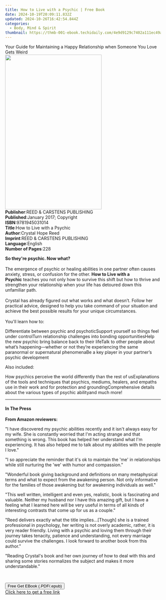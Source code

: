 ```yaml
---
title: How to Live with a Psychic | Free Book
date: 2024-10-19T20:09:11.832Z
updated: 2024-10-26T16:42:54.844Z
categories:
  - Body, Mind & Spirit
thumbnail: https://thmb-001-ebook.techidaily.com/4e9d9129c7402a111ec49a2d148c475c1a73e9bc788dba264bf7e648004e49e7.jpg
---
```

<main id="book-container">
  <div class="flex flex-col">
    <div class="book-brief flex-1 py-6 px-4 sm:p-6 md:py-10 md:px-8">
      <!-- brief-->
      <div class="book-brief-main">
        Your Guide for Maintaining a Happy Relationship when Someone You Love
        Gets Weird
      </div>
    </div>
    <div
      class="book-meta-info flex-1 grid gap-4 col-start-1 col-end-3 row-start-1 sm:mb-6 sm:grid-cols-4 lg:gap-6 lg:col-start-2 lg:row-end-6 lg:row-span-6 lg:mb-0"
    >
      <div
        class="book-meta-info-left place-content-center mt-4 p-4 text-sm leading-6 col-start-2 col-span-2 dark:text-slate-400"
      >
        <img
          class="w-full h-500 object-cover rounded-lg sm:h-255 sm:col-span-2 lg:col-span-full"
          src="https://img-001-ebook.techidaily.com/387fff1c45a2c5aee539fc256ebd0e2e0746438b3f9213715f46667ec3301f37.jpg"
          alt=""
          width="312"
          height="500"
        />
      </div>
      <div
        class="book-meta-info-right mt-2 col-start-1 row-start-2 col-span-3 self-center"
      >
        <!-- meta data  -->
        <div class="flex flex-col px-4 md:px-8">
          <div class="flex-1">
            <strong>Publisher</strong>:<span class="px-2"
              >REED &amp; CARSTENS PUBLISHING</span
            >
          </div>
          <div class="flex-1">
            <strong>Published</strong>:<span class="px-2"
              >January 2017; Copyright</span
            >
          </div>
          <div class="flex-1">
            <strong>ISBN</strong>:<span class="px-2">9781945031014</span>
          </div>
          <div class="flex-1">
            <strong>Title</strong>:<span class="px-2"
              >How to Live with a Psychic</span
            >
          </div>
          <div class="flex-1">
            <strong>Author</strong>:<span class="px-2">Crystal Hope Reed</span>
          </div>
          <div class="flex-1">
            <strong>Imprint</strong>:<span class="px-2"
              >REED &amp; CARSTENS PUBLISHING</span
            >
          </div>
          <div class="flex-1">
            <strong>Language</strong>:<span class="px-2">English</span>
          </div>
          <div class="flex-1">
            <strong>Number of Pages</strong>:<span class="px-2">228</span>
          </div>
        </div>
      </div>
    </div>
    <div class="book-description flex-1 py-6 px-4 sm:p-6 md:py-10 md:px-8">
      <div class="book-description-main">
        <div accordion-content="" id="description">
          <p>
            <strong>So they're psychic. Now what?</strong><br /><br />The
            emergence of psychic or healing abilities in one partner often
            causes anxiety, stress, or confusion for the other.&nbsp;<strong
              >How to Live with a Psychic</strong
            >&nbsp;teaches you not only how to survive this shift but how to
            thrive and strengthen your relationship when your life has detoured
            down this unfamiliar path.<br /><br />Crystal has already figured
            out what works and what doesn’t. Follow her practical advice,
            designed to help you take command of your situation and achieve the
            best possible results for your unique circumstances.<br /><br />You'll
            learn how to:&nbsp;
          </p>
          Differentiate between psychic and psychoticSupport yourself so things
          feel under controlTurn relationship challenges into bonding
          opportunitiesHelp the new psychic bring balance back to their lifeTalk
          to other people about what’s happening—whether or not they’re
          experiencing the same paranormal or supernatural phenomenaBe a key
          player in your partner’s psychic development
          <p>Also included:&nbsp;</p>
          How psychics perceive the world differently than the rest of
          usExplanations of the tools and techniques that psychics, mediums,
          healers, and empaths use in their work and for protection and
          groundingComprehensive details about the various types of psychic
          abilityand much more!
        </div>
        <div class="accordion-fader"></div>
      </div>
    </div>
    <div class="book-excerpts flex-1 py-6 px-4 sm:p-6 md:py-10 md:px-8">
      <!-- excerpts-->
      <div class="book-excerpts-main">
        <hr />
        <h4 class="placeholder placeholder-heading">
          <span>In The Press</span>
        </h4>
        <p></p>
        <p><strong>From Amazon reviewers:</strong></p>
        <p>
          "I have discovered my psychic abilities recently and it isn't always
          easy for my wife. She is constantly worried that I'm acting strange
          and that something is wrong. This book has helped her understand what
          I'm experiencing. It has also helped me to talk about my abilities
          with the people I love."
        </p>
        <p>
          "I so appreciate the reminder that it's ok to maintain the
          'me'&nbsp;in relationships while still nurturing the 'we'&nbsp;with
          humor and compassion."
        </p>
        <p>
          "Wonderful book giving background and definitions on many metaphysical
          terms and what to expect from the awakening person. Not only
          informative for the families of those awakening but for awakening
          individuals as well."
        </p>
        <p>
          "This well written, intelligent and even yes, realistic, book is
          fascinating and valuable. Neither my husband nor I have this amazing
          gift, but I have a feeling what I learned here will be very useful in
          terms of all kinds of interesting contrasts that come up for us as a
          couple."
        </p>
        <p>
          "Reed delivers exactly what the title implies...[Though] she is&nbsp;a
          trained professional in psychology,&nbsp;her writing is not overly
          academic, rather, it is very reader friendly. Living with a psychic
          and loving them through their journey takes tenacity, patience and
          understanding, not every marriage could survive the challenges. I look
          forward to another book from this author."
        </p>
        <p>
          "Reading Crystal's book and her own journey of how to deal with this
          and sharing some stories normalizes the subject and makes it more
          understandable."
        </p>
        <p>&nbsp;</p>
        <p></p>
      </div>
    </div>
    <div
      class="book-about-author flex-1 py-6 px-4 sm:p-6 md:py-10 md:px-8"
    ></div>
    <div class="book-free-get flex-1 py-6 px-4 sm:p-6 md:py-10 md:px-8">
      <button
        id="btn-free-get"
        class="bg-blue-500 hover:bg-blue-700 text-white font-bold py-2 px-4 rounded"
      >
        Free Get EBook (.PDF/.epub)
      </button>
      <div id="countdown-display" class="px-2 text-lg mt-2"></div>
      <a
        id="free-link"
        class="hidden bg-blue-500 hover:bg-blue-700 text-white font-bold py-2 px-4 rounded"
        href="https://www.ebooks.com/en-us/book/209850928/how-to-live-with-a-psychic/crystal-hope-reed/"
        target="_blank"
        >Click here to get a free link</a
      >
    </div>
    <script>
      let countdownTime = 0;
      let countdownInterval = null;
      document
        .getElementById('btn-free-get')
        .addEventListener('click', startCountdown);
      function startCountdown() {
        countdownTime = new Date().getTime() + 60000 * 3;
        countdownInterval = setInterval(updateCountdown, 1000);
        document.getElementById('btn-free-get').disabled = true;
        document
          .getElementById('btn-free-get')
          .classList.add('bg-gray-500', 'cursor-not-allowed');
      }
      function updateCountdown() {
        let currentTime = new Date().getTime();
        let timeLeft = countdownTime - currentTime;
        let secondsLeft = Math.floor(timeLeft / 1000);
        document.getElementById('countdown-display').innerHTML =
          `Remaining time: ${secondsLeft} seconds.`;
        if (secondsLeft <= 0) {
          clearInterval(countdownInterval);
          document.getElementById('btn-free-get').classList.add('hidden');
          document.getElementById('free-link').classList.remove('hidden');
          document.getElementById('countdown-display').innerHTML = '';
        }
      }
    </script>
  </div>
</main>

<ins class="adsbygoogle"
      style="display:block"
      data-ad-client="ca-pub-7571918770474297"
      data-ad-slot="8358498916"
      data-ad-format="auto"
      data-full-width-responsive="true"></ins>
    
